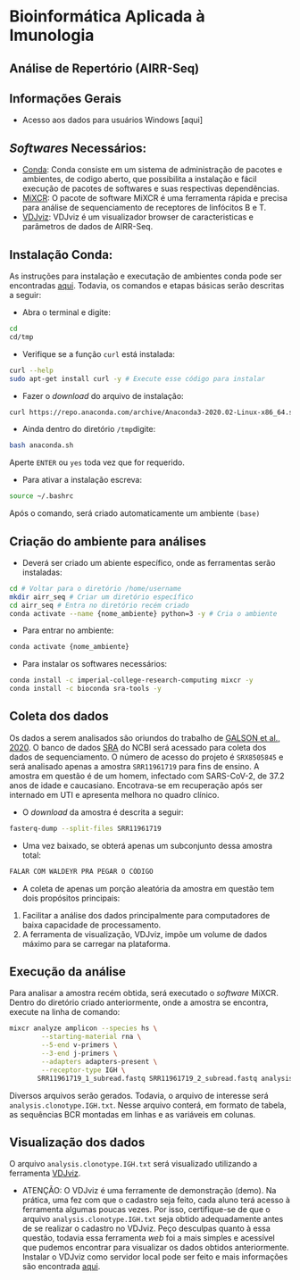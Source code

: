 # Bioinformática Aplicada à Imunologia
## Análise de Repertório (AIRR-Seq)

## Informações Gerais
- Acesso aos dados para usuários Windows [aqui]
## *Softwares* Necessários:
- [Conda](https://docs.conda.io/en/latest/): Conda consiste em um sistema de administração de pacotes e ambientes, de codigo aberto, que possibilita a instalação e fácil execução de pacotes de softwares e suas respectivas dependências. 
- [MiXCR](https://mixcr.readthedocs.io/en/master/): O pacote de software MiXCR é uma ferramenta rápida e precisa para análise de sequenciamento de receptores de linfócitos B e T.
- [VDJviz](https://vdjviz.cdr3.net/): VDJviz é um visualizador browser de caracteristicas e parâmetros de dados de AIRR-Seq. 
## Instalação Conda:
As instruções para instalação e executação de ambientes conda pode ser encontradas [aqui](https://www.digitalocean.com/community/tutorials/how-to-install-the-anaconda-python-distribution-on-ubuntu-20-04). Todavia, os comandos e etapas básicas serão descritas a seguir:
- Abra o terminal e digite:
```sh
cd 
cd/tmp
```
- Verifique se a função ```curl``` está instalada:
```sh
curl --help
sudo apt-get install curl -y # Execute esse código para instalar
```
- Fazer o *download* do arquivo de instalação:
```sh
curl https://repo.anaconda.com/archive/Anaconda3-2020.02-Linux-x86_64.sh --output anaconda.sh
```
- Ainda dentro do diretório ```/tmp```digite:
```sh
bash anaconda.sh 
```
Aperte ```ENTER``` ou ```yes``` toda vez que for requerido.
- Para ativar a instalação escreva:
```sh
source ~/.bashrc
```
Após o comando, será criado automaticamente um ambiente ```(base)``` 

## Criação do ambiente para análises
- Deverá ser criado um abiente específico, onde as ferramentas serão instaladas:
```sh
cd # Voltar para o diretório /home/username
mkdir airr_seq # Criar um diretório específico
cd airr_seq # Entra no diretório recém criado
conda activate --name {nome_ambiente} python=3 -y # Cria o ambiente
```
- Para entrar no ambiente:
```sh
conda activate {nome_ambiente}
```
- Para instalar os softwares necessários:
```sh
conda install -c imperial-college-research-computing mixcr -y
conda install -c bioconda sra-tools -y
```
## Coleta dos dados 
Os dados a serem analisados são oriundos do trabalho de [GALSON et al., 2020](https://www.frontiersin.org/articles/10.3389/fimmu.2020.605170/full). O banco de dados [SRA](https://www.ncbi.nlm.nih.gov/sra) do NCBI será acessado para coleta dos dados de sequenciamento. O número de acesso do projeto é ```SRX8505845``` e será analisado apenas a amostra ```SRR11961719``` para fins de ensino. A amostra em questão é de um homem, infectado com SARS-CoV-2, de 37.2 anos de idade e caucasiano. Encotrava-se em recuperação após ser internado em UTI e apresenta melhora no quadro clínico. 
- O *download* da amostra é descrita a seguir:
```sh
fasterq-dump --split-files SRR11961719 
```
- Uma vez baixado, se obterá apenas um subconjunto dessa amostra total:
```sh
FALAR COM WALDEYR PRA PEGAR O CÓDIGO
```
- A coleta de apenas um porção aleatória da amostra em questão tem dois propósitos principais:
1. Facilitar a análise dos dados principalmente para computadores de baixa capacidade de processamento.
2. A ferramenta de visualização, VDJviz, impõe um volume de dados máximo para se carregar na plataforma.

## Execução da análise
Para analisar a amostra recém obtida, será executado o *software* MiXCR. Dentro do diretório criado anteriormente, onde a amostra se encontra, execute na linha de comando:
```sh
mixcr analyze amplicon --species hs \
        --starting-material rna \
        --5-end v-primers \
        --3-end j-primers \
        --adapters adapters-present \
        --receptor-type IGH \
       SRR11961719_1_subread.fastq SRR11961719_2_subread.fastq analysis
```
Diversos arquivos serão gerados. Todavia, o arquivo de interesse será ```analysis.clonotype.IGH.txt```. Nesse arquivo conterá, em formato de tabela, as sequências BCR montadas em linhas e as variáveis em colunas. 
## Visualização dos dados
O arquivo ```analysis.clonotype.IGH.txt``` será visualizado utilizando a ferramenta [VDJviz](https://vdjviz.cdr3.net/). 
- ATENÇÃO:
O VDJviz é uma ferramente de demonstração (demo). Na prática, uma fez com que o cadastro seja feito, cada aluno terá acesso à ferramenta algumas poucas vezes. Por isso, certifique-se de que o arquivo ```analysis.clonotype.IGH.txt``` seja obtido adequadamente antes de se realizar o cadastro no VDJviz. Peço desculpas quanto à essa questão, todavia essa ferramenta *web* foi a mais simples e acessível que pudemos encontrar para visualizar os dados obtidos anteriormente. Instalar o VDJviz como servidor local pode ser feito e mais informações são encontrada [aqui](https://github.com/antigenomics/vdjviz). 

